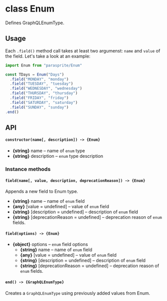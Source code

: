 # class Enum

Defines GraphQLEnumType.

## Usage

Each `.field()` method call takes at least two argumenst: `name` and `value` of the field.
Let's take a look at an example:

```js
import Enum from "parasprite/Enum"

const TDays = Enum("Days")
  .field("MONDAY", "monday")
  .field("TUESDAY", "tuesday")
  .field("WEDNESDAY", "wednesday")
  .field("THURSDAY", "thursday")
  .field("FRIDAY", "friday")
  .field("SATURDAY", "saturday")
  .field("SUNDAY", "sunday")
.end()
```

## API

#### `constructor(name[, description]) -> {Enum}`

- **{string}** name – name of `enum` type
- **{string}** description – `enum` type description

### Instance methods

#### `field(name[, value, description, deprecationReason]) -> {Enum}`

Appends a new field to Enum type.

- **{string}** name – name of `enum` field
- **{any}** [value = undefined] – value of `enum` field
- **{string}** [description = undefined] – description of `enum` field
- **{string}** [deprecationReason = undefined] – deprecation reason of `enum` fields.

#### `field(options) -> {Enum}`

- **{object}** options – `enum` field options
  + **{string}** name – name of `enum` field
  + **{any}** [value = undefined] – value of `enum` field
  + **{string}** [description = undefined] – description of `enum` field
  + **{string}** [deprecationReason = undefined] – deprecation reason of `enum` fields.

#### `end() -> {GraphQLEnumType}`

Creates a `GraphQLEnumType` using previously added values from Enum.

